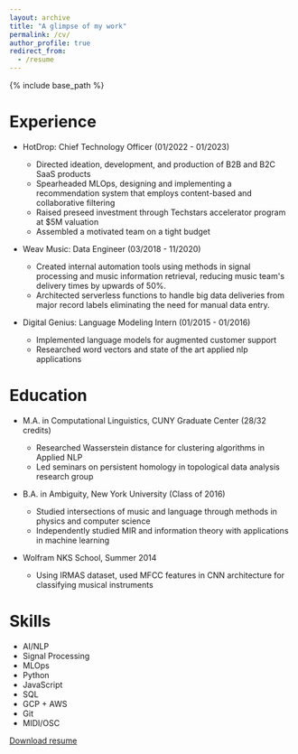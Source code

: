 ```yaml
---
layout: archive
title: "A glimpse of my work"
permalink: /cv/
author_profile: true
redirect_from:
  - /resume
---
```


{% include base_path %}

# Experience

- HotDrop: Chief Technology Officer (01/2022 - 01/2023)

  - Directed ideation, development, and production of B2B and B2C SaaS products
  - Spearheaded MLOps, designing and implementing a recommendation system that employs content-based and collaborative filtering
  - Raised preseed investment through Techstars accelerator program at $5M valuation
  - Assembled a motivated team on a tight budget

- Weav Music: Data Engineer (03/2018 - 11/2020)

  - Created internal automation tools using methods in signal processing and music information retrieval, reducing music team's delivery times by upwards of 50%.
  - Architected serverless functions to handle big data deliveries from major record labels eliminating the need for manual data entry.

- Digital Genius: Language Modeling Intern (01/2015 - 01/2016)
  - Implemented language models for augmented customer support
  - Researched word vectors and state of the art applied nlp applications

# Education

- M.A. in Computational Linguistics, CUNY Graduate Center (28/32 credits)

  - Researched Wasserstein distance for clustering algorithms in Applied NLP
  - Led seminars on persistent homology in topological data analysis research group

- B.A. in Ambiguity, New York University (Class of 2016)

  - Studied intersections of music and language through methods in physics and computer science
  - Independently studied MIR and information theory with applications in machine learning

- Wolfram NKS School, Summer 2014
  - Using IRMAS dataset, used MFCC features in CNN architecture for classifying musical instruments

# Skills

- AI/NLP
- Signal Processing
- MLOps
- Python
- JavaScript
- SQL
- GCP + AWS
- Git
- MIDI/OSC

<a href="../images/resume.pdf">Download resume</a>
